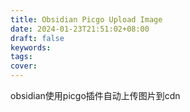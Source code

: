 ```yaml
---
title: Obsidian Picgo Upload Image
date: 2024-01-23T21:51:02+08:00
draft: false
keywords: 
tags: 
cover:
---
```


obsidian使用picgo插件自动上传图片到cdn